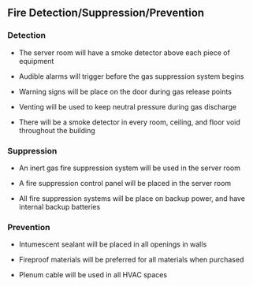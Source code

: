 Fire Detection/Suppression/Prevention
-------------------------------------

### Detection

- The server room will have a smoke detector above each piece of equipment

- Audible alarms will trigger before the gas suppression system begins

- Warning signs will be place on the door during gas release points

- Venting will be used to keep neutral pressure during gas discharge

- There will be a smoke detector in every room, ceiling, and floor void throughout the
  building


### Suppression

- An inert gas fire suppression system will be used in the server room

- A fire suppression control panel will be placed in the server room

- All fire suppression systems will be place on backup power, and have internal backup
  batteries

### Prevention

- Intumescent sealant will be placed in all openings in walls

- Fireproof materials will be preferred for all materials when purchased

- Plenum cable will be used in all HVAC spaces

